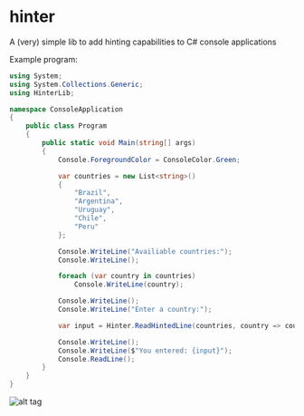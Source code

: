 # hinter
A (very) simple lib to add hinting capabilities to C# console applications

Example program:

```c#
using System;
using System.Collections.Generic;
using HinterLib;

namespace ConsoleApplication
{
    public class Program
    {
        public static void Main(string[] args)
        {
            Console.ForegroundColor = ConsoleColor.Green;

            var countries = new List<string>()
            {
                "Brazil",
                "Argentina",
                "Uruguay",
                "Chile",
                "Peru"
            };

            Console.WriteLine("Availiable countries:");
            Console.WriteLine();

            foreach (var country in countries)
                Console.WriteLine(country);

            Console.WriteLine();
            Console.WriteLine("Enter a country:");

            var input = Hinter.ReadHintedLine(countries, country => country);

            Console.WriteLine();
            Console.WriteLine($"You entered: {input}");
            Console.ReadLine();
        }
    }
}
```

![alt tag](https://github.com/fjunqueira/hinter/blob/master/sample.gif)
